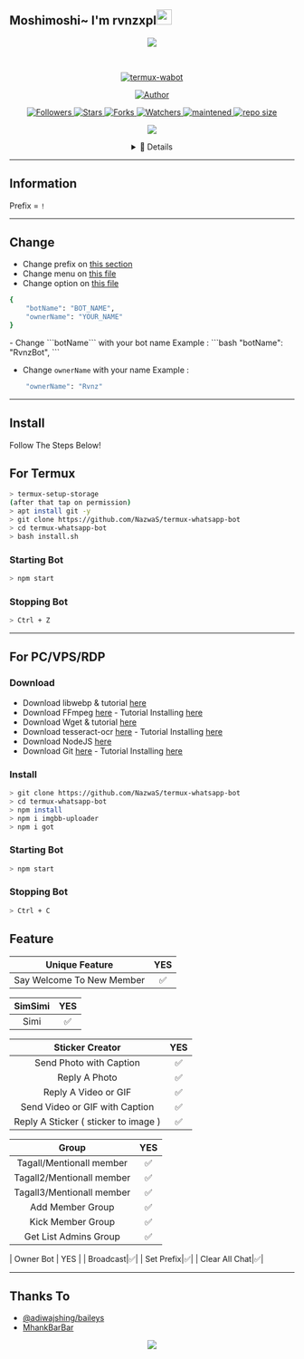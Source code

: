 ## Moshimoshi~ I'm rvnzxpl<img src="https://github.com/TheDudeThatCode/TheDudeThatCode/blob/master/Assets/Hi.gif" width="27px">
<p align="center">
    <a href="https://github.com/rvnzxpl">
        <img src="https://avatars.githubusercontent.com/u/78360789?s=460&u=d7bc6a5e500e9be95e14303834399324f991c0f2&v=4">
    </a>
</p>
<br>


<p align="center">
    <a href="#">
        <img title="termux-wabot" src="https://img.shields.io/badge/-TERMUX--WABOT-green?colorA=%23ff0000&colorB=%23017e40&style=for-the-badge">
    </a>
</p>
<p align="center">
    <a href="https://github.com/rvnzxpl">
        <img title="Author" src="https://img.shields.io/badge/AUTHOR-RVNZXPL-orange?style=for-the-badge&logo=github">
    </a>
</p>
<p align="center">
    <a href="https://github.com/rvnzxpl/followers">
        <img title="Followers" src="https://img.shields.io/github/followers/rvnzxpl?style=flat-square">
    </a>
    <a href="https://github.com/rvnzxpl/termux-wabot/stargazers">
        <img title="Stars" src="https://img.shields.io/github/stars/rvnzxpl/termux-wabot?style=flat-square">
    </a>
    <a href="https://github.com/rvnzxpl/termux-wabot/network/members">
        <img title="Forks" src="https://img.shields.io/github/forks/rvnzxpl/termux-wabot?style=flat-square">
    </a>
    <a href="https://github.com/rvnzxpl/termux-wabot/watcher">
        <img title="Watchers" src="https://img.shields.io/github/watchers/rvnzxpl/termux-wabot?style=flat-square">
    </a>
    <a href="#">
        <img title="maintened" src="https://img.shields.io/badge/maintained%3F-yes-green.svg?style=flat">
    </a>
    <a href="#">
        <img title="repo size" src="https://img.shields.io/github/repo-size/NazwaS/termux-wabot?style=flat-square">
    </a>
</p>
<p align="center">
    <img src="https://camo.githubusercontent.com/b4369e49f3adaac659c0b7f6fa9f6677d351bad682d199768464f83140e3b23d/68747470733a2f2f36342e6d656469612e74756d626c722e636f6d2f74756d626c725f6d64736e377a5965556d31726b7376346d6f315f3530302e676966">
</p>
<div align="center">
    <details>
 <summary>🍫 Details</summary>
    </details>
</div>

---

## Information

Prefix = ```!```

---

## Change
- Change prefix on [this section](https://github.com/rvnzxpl/termux-wabot/blob/main/rvnz.js#L33)
- Change menu on [this file](https://github.com/rvnzxpl/termux-wabot/blob/main/src/help.js)
- Change option on [this file](https://github.com/rvnzxpl/termux-wabot/blob/main/settings/option.json)
```bash
{
    "botName": "BOT_NAME",
    "ownerName": "YOUR_NAME"
}
```
<div>
- Change ```botName``` with your bot name
 Example :
```bash
    "botName": "RvnzBot",
```

- Change ```ownerName``` with your name
 Example :
```bash
    "ownerName": "Rvnz"
```

---

## Install
Follow The Steps Below!

## For Termux
```bash
> termux-setup-storage
(after that tap on permission)
> apt install git -y
> git clone https://github.com/NazwaS/termux-whatsapp-bot
> cd termux-whatsapp-bot
> bash install.sh
```

### Starting Bot

```bash
> npm start
```

### Stopping Bot

```bash
> Ctrl + Z
```

---

## For PC/VPS/RDP

### Download

- Download libwebp & tutorial [here](https://developers.google.com/speed/webp/download)
- Download FFmpeg [here](https://ffmpeg.org/download.html) - Tutorial Installing [here](http://blog.gregzaal.com/how-to-install-ffmpeg-on-windows/)
- Download Wget & tutorial [here](http://gnuwin32.sourceforge.net/packages/wget.htm)
- Download tesseract-ocr [here](https://tesseract-ocr.github.io/tessdoc/Downloads.html) - Tutorial Installing [here](https://emop.tamu.edu/Installing-Tesseract-Windows8)
- Download NodeJS [here](https://nodejs.org/en/download/)
- Download Git [here](https://git-scm.com/downloads) - Tutorial Installing [here](https://phoenixnap.com/kb/how-to-install-git-windows)

### Install

```bash
> git clone https://github.com/NazwaS/termux-whatsapp-bot
> cd termux-whatsapp-bot
> npm install
> npm i imgbb-uploader
> npm i got
```

### Starting Bot

```bash
> npm start
```

### Stopping Bot

```bash
> Ctrl + C
```

## Feature

| Unique Feature | YES |
|:--------------:|:---:|
| Say Welcome To New Member|✅|

| SimSimi | YES |
|:-------:|:---:|
| Simi|✅|

| Sticker Creator | YES |
|:---------------:|:---:|
| Send Photo with Caption|✅|
| Reply A Photo|✅|
| Reply A Video or GIF|✅|
| Send Video or GIF with Caption|✅|
| Reply A Sticker ( sticker to image )|✅|

| Group | YES |
|:-----:|:---:|
| Tagall/Mentionall member|✅|
| Tagall2/Mentionall member|✅|
| Tagall3/Mentionall member|✅|
| Add Member Group|✅|
| Kick Member Group|✅|
| Get List Admins Group|✅|

| Owner Bot | YES |
| Broadcast|✅|
| Set Prefix|✅|
| Clear All Chat|✅|

---

## Thanks To

- [@adiwajshing/baileys](https://github.com/adiwajshing/baileys)
- [MhankBarBar](https://github.com/mhankbarbar)

<p align="center">
    <img src="https://camo.githubusercontent.com/edcd2404e0e67f0e8a9a976dba7888012849724de18f81f3940cd7a8a286e8ca/68747470733a2f2f692e696d6775722e636f6d2f534f64426234522e676966">
</p>
